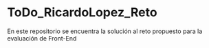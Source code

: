 # ToDo_RicardoLopez_Reto
En este repositorio se encuentra la solución al reto propuesto para la evaluación de Front-End
